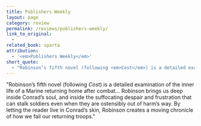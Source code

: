 ```yaml
---
title: Publishers Weekly
layout: page
category: review
permalink: /reviews/publishers-weekly/
link_to_original:
  - 
related_book: sparta
attribution:
  - '<em>Publishers Weekly</em>'
short_quote:
  - "Robinson’s fifth novel (following <em>Cost</em>) is a detailed examination of the inner life of a Marine returning home after combat..."
---
```

 "Robinson’s fifth novel (following <em>Cost</em>) is a detailed examination of the inner life of a Marine returning home after combat... Robinson brings us deep inside Conrad’s soul, and inside the suffocating despair and frustration that can stalk soldiers even when they are ostensibly out of harm’s way. By letting the reader live in Conrad’s skin, Robinson creates a moving chronicle of how we fail our returning troops."

